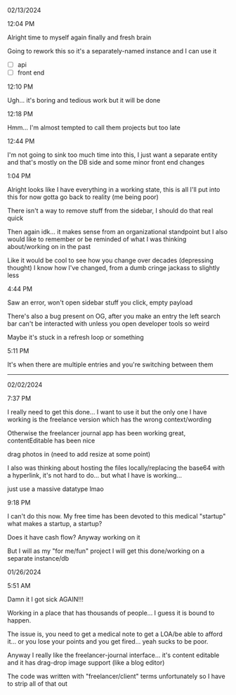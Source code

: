 02/13/2024

12:04 PM

Alright time to myself again finally and fresh brain

Going to rework this so it's a separately-named instance and I can use it

- [ ] api
- [ ] front end

12:10 PM

Ugh... it's boring and tedious work but it will be done

12:18 PM

Hmm... I'm almost tempted to call them projects but too late

12:44 PM

I'm not going to sink too much time into this, I just want a separate entity and that's mostly on the DB side and some minor front end changes

1:04 PM

Alright looks like I have everything in a working state, this is all I'll put into this for now gotta go back to reality (me being poor)

There isn't a way to remove stuff from the sidebar, I should do that real quick

Then again idk... it makes sense from an organizational standpoint but I also would like to remember or be reminded of what I was thinking about/working on in the past

Like it would be cool to see how you change over decades (depressing thought) I know how I've changed, from a dumb cringe jackass to slightly less

4:44 PM

Saw an error, won't open sidebar stuff you click, empty payload

There's also a bug present on OG, after you make an entry the left search bar can't be interacted with unless you open developer tools so weird

Maybe it's stuck in a refresh loop or something

5:11 PM

It's when there are multiple entries and you're switching between them

---

02/02/2024

7:37 PM

I really need to get this done... I want to use it but the only one I have working is the freelance version which has the wrong context/wording

Otherwise the freelancer journal app has been working great, contentEditable has been nice

drag photos in (need to add resize at some point)

I also was thinking about hosting the files locally/replacing the base64 with a hyperlink, it's not hard to do... but what I have is working...

just use a massive datatype lmao

9:18 PM

I can't do this now. My free time has been devoted to this medical "startup" what makes a startup, a startup?

Does it have cash flow? Anyway working on it

But I will as my "for me/fun" project I will get this done/working on a separate instance/db

01/26/2024

5:51 AM

Damn it I got sick AGAIN!!!

Working in a place that has thousands of people... I guess it is bound to happen.

The issue is, you need to get a medical note to get a LOA/be able to afford it... or you lose your points and you get fired... yeah sucks to be poor.

Anyway I really like the freelancer-journal interface... it's content editable and it has drag-drop image support (like a blog editor)

The code was written with "freelancer/client" terms unfortunately so I have to strip all of that out
